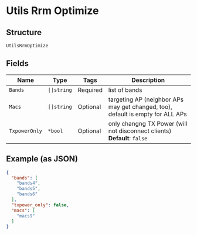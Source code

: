 
# Utils Rrm Optimize

## Structure

`UtilsRrmOptimize`

## Fields

| Name | Type | Tags | Description |
|  --- | --- | --- | --- |
| `Bands` | `[]string` | Required | list of bands |
| `Macs` | `[]string` | Optional | targeting AP (neighbor APs may get changed, too), default is empty for ALL APs |
| `TxpowerOnly` | `*bool` | Optional | only changng TX Power (will not disconnect clients)<br>**Default**: `false` |

## Example (as JSON)

```json
{
  "bands": [
    "bands4",
    "bands5",
    "bands6"
  ],
  "txpower_only": false,
  "macs": [
    "macs9"
  ]
}
```

